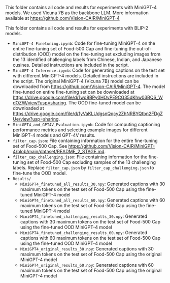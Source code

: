 This folder contains all code and results for experiments with MiniGPT-4 models. We used Vicuna 7B as the backbone LLM. More information available at https://github.com/Vision-CAIR/MiniGPT-4

This folder contains all code and results for experiments with BLIP-2 models.
- `MiniGPT-4 Finetuning.ipynb`: Code for fine-tuning MiniGPT-4 on the entire fine-tuning set of Food-500 Cap and fine-tuning the out-of-distribution (OOD) model on the fine-tuning set excluding images from the 13 identified challenging labels from Chinese, Indian, and Japanese cusines. Detailed instructions are included in the script.
- `MiniGPT-4 Inference.ipynb`: Code for generating captions on the test set with different MiniGPT-4 models. Detailed instructions are included in the script. The original MiniGPT-4 (Vicuna 7B) model can be downloaded from https://github.com/Vision-CAIR/MiniGPT-4. The model fine-tuned on entire fine-tuning set can be downloaded at https://drive.google.com/file/d/1wd8BPy0HOvPE9CG35dKhw03BQS_WdOZW/view?usp=sharing. The OOD fine-tuned model can be downloaded at https://drive.google.com/file/d/1yVaKLUdgsnQqcy2ZhNRBYQtbn2FDgZUe/view?usp=sharing.
- `MiniGPT4_and_GPT4V_Evaluation.ipynb`: Code for computing captioning performance metrics and selecting example images for different MiniGPT-4 models and GPT-4V results.
- `filter_cap.json`: File containing information for the entire fine-tuning set of Food-500 Cap. See https://github.com/Vision-CAIR/MiniGPT-4/blob/main/dataset/README_2_STAGE.md.
- `filter_cap_challenging.json`: File containing information for the fine-tuning set of Food-500 Cap excluding samples of the 13 challenging labels. Replace `filter_cap.json` by `filter_cap_challenging.json` to fine-tune the OOD model.
- `Results/`
  - `MiniGPT4_finetuned_all_results_30.npy`: Generated captions with 30 maximum tokens on the test set of Food-500 Cap using the fine-tuned MiniGPT-4 model
  - `MiniGPT4_finetuned_all_results_60.npy`: Generated captions with 60 maximum tokens on the test set of Food-500 Cap using the fine-tuned MiniGPT-4 model
  - `MiniGPT4_finetuned_challenging_results_30.npy`: Generated captions with 30 maximum tokens on the test set of Food-500 Cap using the fine-tuned OOD MiniGPT-4 model
  - `MiniGPT4_finetuned_challenging_results_60.npy`: Generated captions with 60 maximum tokens on the test set of Food-500 Cap using the fine-tuned OOD MiniGPT-4 model
  - `MiniGPT4_original_results_30.npy`: Generated captions with 30 maximum tokens on the test set of Food-500 Cap using the original MiniGPT-4 model
  - `MiniGPT4_original_results_60.npy`: Generated captions with 60 maximum tokens on the test set of Food-500 Cap using the original MiniGPT-4 model
